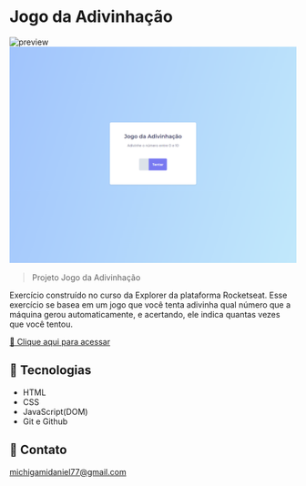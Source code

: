 # Jogo da Adivinhação

![preview](./.github/previe.png)
![preview](./.github/preview.png)

> Projeto Jogo da Adivinhação

Exercício construído no curso da Explorer da plataforma Rocketseat. Esse exercício se basea em um jogo que você tenta adivinha qual número que a máquina gerou automaticamente, e acertando, ele indica quantas vezes que você tentou.

[🔗 Clique aqui para acessar](https://kyochi7.github.io/jogo-adivinhacao-js/)

## 🧰 Tecnologias

- HTML
- CSS
- JavaScript(DOM)
- Git e Github

## 📧 Contato

michigamidaniel77@gmail.com
